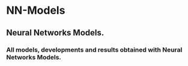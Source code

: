 # NN-Models
## Neural Networks Models.
### All models, developments and results obtained with Neural Networks Models.
